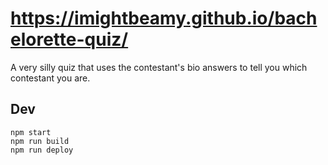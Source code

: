 # https://imightbeamy.github.io/bachelorette-quiz/

A very silly quiz that uses the contestant's bio answers to tell you which contestant you are.


## Dev

```
npm start
npm run build
npm run deploy
```
